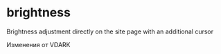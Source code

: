# brightness
Brightness adjustment directly on the site page with an additional cursor

Изменения от VDARK
